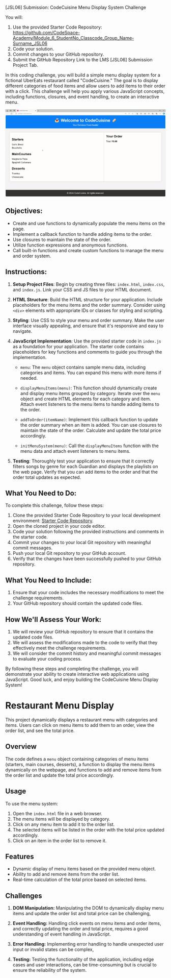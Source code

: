  [JSL06] Submission: CodeCuisine Menu Display System Challenge

You will:
1. Use the provided Starter Code Repository: https://github.com/CodeSpace-Academy/Module_6_StudentNo_Classcode_Group_Name-Surname_JSL06
2. Code your solution.
3. Commit changes to your GitHub repository.
4. Submit the GitHub Repository Link to the LMS [JSL06] Submission Project Tab.

In this coding challenge, you will build a simple menu display system for a fictional UberEats restaurant called "CodeCuisine." The goal is to display different categories of food items and allow users to add items to their order with a click. This challenge will help you apply various JavaScript concepts, including functions, closures, and event handling, to create an interactive menu.

![alt text](JSL06-solution.gif)

## Objectives:

- Create and use functions to dynamically populate the menu items on the page.
- Implement a callback function to handle adding items to the order.
- Use closures to maintain the state of the order.
- Utilize function expressions and anonymous functions.
- Call built-in functions and create custom functions to manage the menu and order system.

## Instructions:

1. **Setup Project Files**: Begin by creating three files: `index.html`, `index.css`, and `index.js`. Link your CSS and JS files to your HTML document.

2. **HTML Structure**: Build the HTML structure for your application. Include placeholders for the menu items and the order summary. Consider using `<div>` elements with appropriate IDs or classes for styling and scripting.

3. **Styling**: Use CSS to style your menu and order summary. Make the user interface visually appealing, and ensure that it's responsive and easy to navigate.

4. **JavaScript Implementation**: Use the provided starter code in `index.js` as a foundation for your application. The starter code contains placeholders for key functions and comments to guide you through the implementation.

    - `menu`: The `menu` object contains sample menu data, including categories and items. You can expand this menu with more items if needed.

    - `displayMenuItems(menu)`: This function should dynamically create and display menu items grouped by category. Iterate over the `menu` object and create HTML elements for each category and item. Attach event listeners to the menu items to handle adding items to the order.

    - `addToOrder(itemName)`: Implement this callback function to update the order summary when an item is added. You can use closures to maintain the state of the order. Calculate and update the total price accordingly.

    - `initMenuSystem(menu)`: Call the `displayMenuItems` function with the menu data and attach event listeners to menu items.

5. **Testing**: Thoroughly test your application to ensure that it correctly filters songs by genre for each Guardian and displays the playlists on the web page. Verify that you can add items to the order and that the order total updates as expected.

## What You Need to Do:

To complete this challenge, follow these steps:

1. Clone the provided Starter Code Repository to your local development environment: [Starter Code Repository](https://github.com/CodeSpace-Academy/Module_6_StudentNo_Classcode_Group_Name-Surname_JSL06).
2. Open the cloned project in your code editor.
3. Code your solution following the provided instructions and comments in the starter code.
4. Commit your changes to your local Git repository with meaningful commit messages.
5. Push your local Git repository to your GitHub account.
6. Verify that the changes have been successfully pushed to your GitHub repository.

## What You Need to Include:

1. Ensure that your code includes the necessary modifications to meet the challenge requirements.
2. Your GitHub repository should contain the updated code files.

## How We'll Assess Your Work:

1. We will review your GitHub repository to ensure that it contains the updated code files.
2. We will assess the modifications made to the code to verify that they effectively meet the challenge requirements.
3. We will consider the commit history and meaningful commit messages to evaluate your coding process.

By following these steps and completing the challenge, you will demonstrate your ability to create interactive web applications using JavaScript. Good luck, and enjoy building the CodeCuisine Menu Display System!

# Restaurant Menu Display

This project dynamically displays a restaurant menu with categories and items. Users can click on menu items to add them to an order, view the order list, and see the total price.

## Overview

The code defines a `menu` object containing categories of menu items (starters, main courses, desserts), a function to display the menu items dynamically on the webpage, and functions to add and remove items from the order list and update the total price accordingly.

## Usage

To use the menu system:

1. Open the `index.html` file in a web browser.
2. The menu items will be displayed by category.
3. Click on any menu item to add it to the order list.
4. The selected items will be listed in the order with the total price updated accordingly.
5. Click on an item in the order list to remove it.

## Features

- Dynamic display of menu items based on the provided menu object.
- Ability to add and remove items from the order list.
- Real-time calculation of the total price based on selected items.

## Challenges



1. **DOM Manipulation:** Manipulating the DOM to dynamically display menu items and update the order list and total price can be challenging,

2. **Event Handling:** Handling click events on menu items and order items, and correctly updating the order and total price, requires a good understanding of event handling in JavaScript.

3. **Error Handling:** Implementing error handling to handle unexpected user input or invalid states can be complex, 

5. **Testing:** Testing the functionality of the application, including edge cases and user interactions, can be time-consuming but is crucial to ensure the reliability of the system.
